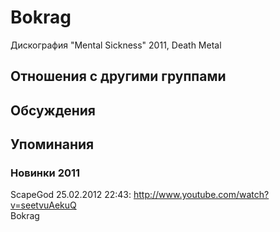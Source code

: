 # Bokrag

Дискография
"Mental Sickness" 2011, Death Metal

## Отношения с другими группами


## Обсуждения


## Упоминания

### Новинки 2011

ScapeGod 25.02.2012 22:43:
<A HREF="http://www.youtube.com/watch?v=seetvuAekuQ" TARGET="_blank">http://www.youtube.com/watch?v=seetvuAekuQ</A><BR>Bokrag<BR><BR>

